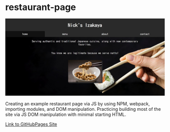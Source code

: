# restaurant-page

![page preview](./src/assets/images/restaurant_clip.JPG?raw=true "Page Preview")

Creating an example restaurant page via JS by using NPM, webpack, importing modules, and DOM manipulation.
Practicing building most of the site via JS DOM manipulation with minimal starting HTML.

<a href=https://nicksama88.github.io/restaurant-page/>Link to GitHubPages Site</a>
